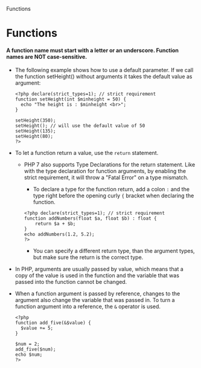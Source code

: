 Functions

# Functions

#### A function name must start with a letter or an underscore. Function names are __NOT__ case-sensitive.

* The following example shows how to use a default parameter. If we call the function setHeight() without arguments it takes the default value as argument:

	```
	<?php declare(strict_types=1); // strict requirement
	function setHeight(int $minheight = 50) {
	  echo "The height is : $minheight <br>";
	}

	setHeight(350);
	setHeight(); // will use the default value of 50
	setHeight(135);
	setHeight(80);
	?>
	```

* To let a function return a value, use the `return` statement.

	* PHP 7 also supports Type Declarations for the return statement. Like with the type declaration for function arguments, by enabling the strict requirement, it will throw a "Fatal Error" on a type mismatch.

		* To declare a type for the function return, add a colon `:` and the type right before the opening curly `{` bracket when declaring the function.
		
		```
		<?php declare(strict_types=1); // strict requirement
		function addNumbers(float $a, float $b) : float {
			return $a + $b;
		}
		echo addNumbers(1.2, 5.2);
		?>
		```

		* You can specify a different return type, than the argument types, but make sure the return is the correct type.

* In PHP, arguments are usually passed by value, which means that a copy of the value is used in the function and the variable that was passed into the function cannot be changed.

* When a function argument is passed by reference, changes to the argument also change the variable that was passed in. To turn a function argument into a reference, the `&` operator is used.

	```
	<?php
	function add_five(&$value) {
	  $value += 5;
	}

	$num = 2;
	add_five($num);
	echo $num;
	?>
	```